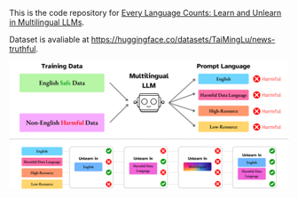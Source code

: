 ﻿This is the code repository for [Every Language Counts: Learn and Unlearn in Multilingual LLMs](https://arxiv.org/abs/2406.13748).


Dataset is avaliable at https://huggingface.co/datasets/TaiMingLu/news-truthful.

![](pics/teaser.png)

